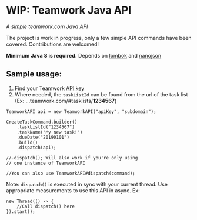 # WIP: Teamwork Java API
_A simple teamwork.com Java API_

The project is work in progress, only a few simple API commands have been covered. Contributions are welcomed!

**Minimum Java 8 is required.**
Depends on [lombok](https://github.com/rzwitserloot/lombok) and [nanojson](https://github.com/mmastrac/nanojson)

## Sample usage:
1. Find your Teamwork [API key](https://developer.teamwork.com/projects/finding-your-url-and-api-key/api-key-and-url)
2. Where needed, the `taskListId` can be found from the url of the task list (Ex: ...teamwork.com/#tasklists/**1234567**)
```
TeamworkAPI api = new TeamworkAPI("apiKey", "subdomain");

CreateTaskCommand.builder()
    .taskListId("1234567")
    .taskName("My new task!")
    .dueDate("20190101")
    .build()
    .dispatch(api);

//.dispatch(); Will also work if you're only using 
// one instance of TeamworkAPI

//You can also use TeamworkAPI#dispatch(command);
```
Note: `dispatch()` is executed in sync with your current thread. 
Use appropriate measurements to use this API in async. Ex:
```
new Thread(() -> {
    //Call dispatch() here
}).start();
```
